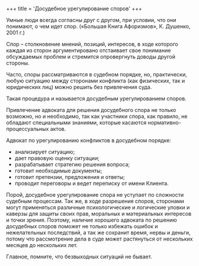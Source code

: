 +++
title = 'Досудебное урегулирование споров'
+++

Умные люди всегда согласны друг с другом, при условии, что они понимают, о чем идет спор.
(«Большая Книга Афоризмов», К. Душенко, 2001 г.)
<!--more-->
Спор – столкновение мнений, позиций, интересов, в ходе которого каждая из сторон аргументировано отстаивает свое понимание обсуждаемых проблем и стремится опровергнуть доводы другой стороны.

Часто, споры рассматриваются в судебном порядке, но, практически, любую ситуацию между сторонами конфликта (как физических, так и юридических лиц) можно решить без привлечения суда.

Такая процедура и называется досудебным урегулированием споров.

Привлечение адвоката для решения досудебного спора не только возможно, но и необходимо, так как участники спора, как правило, не обладают специальными знаниями, которые касаются нормативно-процессуальных актов.

Адвокат по урегулированию конфликтов в досудебном порядке:
- анализирует ситуацию;
- дает правовую оценку ситуации;
- разрабатывает стратегию решения вопроса;
- готовит необходимые документы;
- готовит претензии, предложения и ответы;
- проводит переговоры и ведет переписку от имени Клиента.

Порой, досудебное урегулирование спора не уступает по сложности судебным процессам. Так же, в ходе разрешения споров, сторонами могут применяться различные психологические и логические уловки и каверзы для защиты своих прав, моральных и материальных интересов и точки зрения. Поэтому, наличие хорошего адвоката по решению досудебных споров поможет не только избежать ошибок и нежелательных последствий, а так же сохранит время, нервы и деньги, потому что рассмотрение дела в суде может растянуться от нескольких месяцев до нескольких лет.

Главное, помните, что безвыходных ситуаций не бывает.